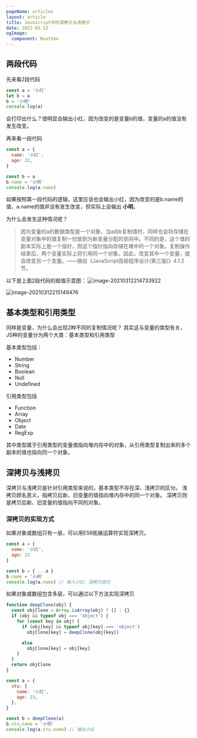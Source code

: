 ```yaml
---
pageName: articles
layout: article
title: Javascript中的深拷贝与浅拷贝
date: 2021-03-12
ogImage:
  component: NuxtSeo
---
```


## 两段代码
先来看2段代码
``` js
const a = '小红'
let b = a
b = '小明'
console.log(a)
```
会打印出什么？很明显会输出小红，因为改变的是变量b的值，变量的a的值没有发生改变。

再来看一段代码
``` js
const a = {
  name: '小红',
  age: 22,
}

const b = a
b.name = '小明'
console.log(a.name)
```
如果按照第一段代码的逻辑，这里应该也会输出小红，因为改变的是b.name的值，a.name的值并没有发生改变，但实际上会输出 **小明**。

为什么会发生这种情况呢？
>因为变量的a的数据类型是一个对象，当a向b复制值时，同样也会将存储在变量对象中的值复制一份放到为新变量分配的空间中。不同的是，这个值的副本实际上是一个指针，而这个指针指向存储在堆中的一个对象。复制操作结束后，两个变量实际上将引用同一个对象。因此，改变其中一个变量，就会改变另一个变量。——摘自《JavaScript高级程序设计(第三版)》4.1.2节。

以下是上面2段代码的赋值示意图：
![image-20210312214733922](https://i.loli.net/2021/03/12/YjyDUITGPZAC4FX.png)


![image-20210312215149476](https://i.loli.net/2021/03/12/nJBfy3qGPo2HNYM.png)

## 基本类型和引用类型
同样是变量，为什么会出现2种不同的复制情况呢？
其实这与变量的类型有关，JS种的变量分为两个大类：基本类型和引用类型

基本类型包括：
- Number
- String
- Boolean
- Null
- Undefined

引用类型包括
- Function
- Array
- Object
- Date
- RegExp

其中类型属于引用类型的变量值指向堆内存中的对象，从引用类型复制出来的多个副本的值也指向同一个对象。

## 深拷贝与浅拷贝
深拷贝与浅拷贝是针对引用类型来说的，基本类型不存在深、浅拷贝的区分。
浅拷贝顾名思义，指拷贝后新、旧变量的值指向堆内存中的同一个对象。
深拷贝则是拷贝后新、旧变量的值指向不同的对象。

### 深拷贝的实现方式
如果对象或数组只有一层，可以用ES6拓展运算符实现深拷贝。
``` js
const a = {
  name: '小红',
  age: 23
}

const b = { ...a }
b.name = '小明'
console.log(a.name) // 输入小红，深拷贝成功
```

如果对象或数组包含多层，可以通过以下方法实现深拷贝
``` js
function deepClone(obj) {
  const objClone = Array.isArray(obj) ? [] : {}
  if (obj && typeof obj === 'object') {
    for (const key in obj) {
      if (obj[key] && typeof obj[key] === 'object')
        objClone[key] = deepClone(obj[key])

      else
        objClone[key] = obj[key]
    }
  }
  return objClone
}

const a = {
  stu: {
    name: '小红',
    age: 23,
  },
}

const b = deepClone(a)
b.stu.name = '小明'
console.log(a.stu.name) // 输出小红
```

